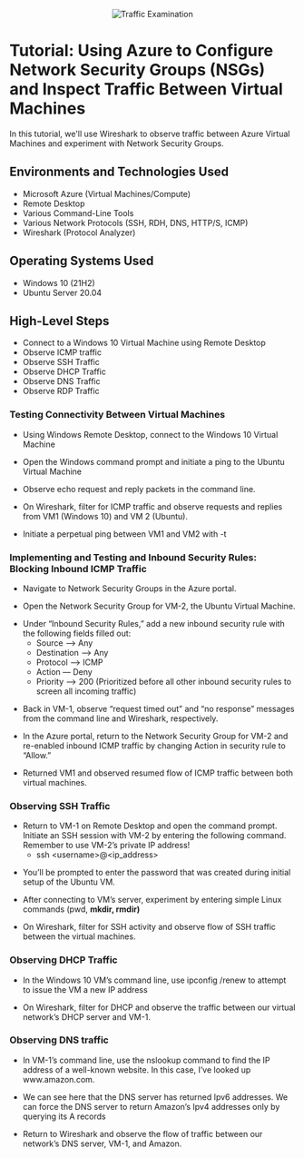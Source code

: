 <p align="center">
<img src="https://i.imgur.com/Ua7udoS.png" alt="Traffic Examination"/>
</p>

<h1>Tutorial: Using Azure to Configure Network Security Groups (NSGs) and Inspect Traffic Between Virtual Machines</h1>
In this tutorial, we'll use Wireshark to observe traffic between Azure Virtual Machines and experiment with Network Security Groups. <br />

<h2>Environments and Technologies Used</h2>

- Microsoft Azure (Virtual Machines/Compute)
- Remote Desktop
- Various Command-Line Tools
- Various Network Protocols (SSH, RDH, DNS, HTTP/S, ICMP)
- Wireshark (Protocol Analyzer)

<h2>Operating Systems Used </h2>

- Windows 10 (21H2)
- Ubuntu Server 20.04

<h2>High-Level Steps</h2>

- Connect to a Windows 10 Virtual Machine using Remote Desktop
- Observe ICMP traffic
- Observe SSH Traffic
- Observe DHCP Traffic
- Observe DNS Traffic
- Observe RDP Traffic
  
<body>
  <h3>Testing Connectivity Between Virtual Machines</h3>
  <ul>
    <li>Using Windows Remote Desktop, connect to the Windows 10 Virtual Machine</li>
  </ul>
  <ul>
    <li>Open the Windows command prompt and initiate a ping to the Ubuntu Virtual Machine</li>
  </ul>
  <ul>
    <li>Observe echo request and reply packets in the command line.</li>
  </ul>
  <ul>
    <li>On Wireshark, filter for ICMP traffic and observe requests and replies from VM1 (Windows 10) and VM 2 (Ubuntu).</li>
  </ul>
  <ul>
    <li>Initiate a perpetual ping between VM1 and VM2 with -t</li>
  </ul>
  <h3>Implementing and Testing and Inbound Security Rules: Blocking Inbound ICMP Traffic</h3>
  <ul>
    <li>Navigate to Network Security Groups in the Azure portal.</li>
  </ul>
  <ul>
    <li>Open the Network Security Group for VM-2, the Ubuntu Virtual Machine.</li>
  </ul>
  <ul>
    <li>Under “Inbound Security Rules,” add a new inbound security rule with the following fields filled out:
      <ul>
        <li>Source —&gt; Any</li>
      </ul>
      <ul>
        <li>Destination —&gt; Any</li>
      </ul>
      <ul>
        <li>Protocol —&gt; ICMP</li>
      </ul>
      <ul>
        <li>Action — Deny</li>
      </ul>
      <ul>
        <li>Priority —&gt; 200 (Prioritized before all other inbound security rules to screen all incoming traffic)</li>
      </ul>
    </li>
  </ul>
  <ul>
    <li>Back in VM-1, observe “request timed out” and “no response” messages from the command line and Wireshark, respectively.</li>
  </ul>
  <ul>
    <li>In the Azure portal, return to the Network Security Group for VM-2 and re-enabled inbound ICMP traffic by changing Action in security rule to “Allow.”</li>
  </ul>
  <ul>
    <li>Returned VM1 and observed resumed flow of ICMP traffic between both virtual machines.</li>
  </ul>
  <h3>Observing SSH Traffic</h3>
  <ul>
    <li>Return to VM-1 on Remote Desktop and open the command prompt. Initiate an SSH session with VM-2 by entering the following command. Remember to use VM-2’s private IP address!
      <ul>
        <li>ssh &lt;username&gt;@&lt;ip_address&gt;</li>
      </ul>
    </li>
  </ul>
  <ul>
    <li>You’ll be prompted to enter the password that was created during initial setup of the Ubuntu VM.</li>
  </ul>
  <ul>
    <li>After connecting to VM’s server, experiment by entering simple Linux commands (pwd, <strong>mkdir, rmdir)</strong></li>
  </ul>
  <ul>
    <li>On Wireshark, filter for SSH activity and observe flow of SSH traffic between the virtual machines.</li>
  </ul>
  <h3>Observing DHCP Traffic</h3>
  <ul>
    <li>In the Windows 10 VM’s command line, use ipconfig /renew to attempt to issue the VM a new IP address</li>
  </ul>
  <ul>
    <li>On Wireshark, filter for DHCP and observe the traffic between our virtual network’s DHCP server and VM-1.</li>
  </ul>
  <h3>Observing DNS traffic</h3>
  <ul>
    <li>In VM-1’s command line, use the nslookup command to find the IP address of a well-known website. In this case, I’ve looked up www.amazon.com.</li>
  </ul>
  <ul>
    <li>We can see here that the DNS server has returned Ipv6 addresses. We can force the DNS server to return Amazon’s Ipv4 addresses only by querying its A records</li>
  </ul>
  <ul>
    <li>Return to Wireshark and observe the flow of traffic between our network’s DNS server, VM-1, and Amazon.</li>
  </ul>
</body>
</html>

